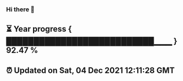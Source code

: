 ### Hi there 👋
⏳ Year progress { ███████████████████████████▁▁▁ } 92.47 %
---
⏰ Updated on Sat, 04 Dec 2021 12:11:28 GMT
---
